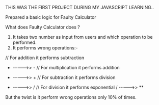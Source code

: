 THIS WAS THE FIRST PROJECT DURING MY JAVASCRIPT LEARNING..


Prepared a basic logic for Faulty Calculator

What does Faulty Calculator does ?

1. It takes two number as input from users and which operation to be performed.
2. It performs wrong operations:-

// For addition it performs subtraction
+ ----->> -
// For multiplication it performs addition
* ----->> +
// For subtraction it performs division
- ----->> /
// For division it performs exponential
/ ----->> **

But the twist is it perform wrong operations only 10% of times.
